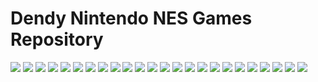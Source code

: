 # Dendy Nintendo NES Games Repository

<img src="GAMES Box Covers/Aladdin (USA).png"/>
<img src="GAMES Box Covers/BATTLETOADS.NES.jpg"/>
<img src="GAMES Box Covers/Battle City.nes.jpg"/>
<img src="GAMES Box Covers/Bomberman 2.nes.jpg"/>
<img src="GAMES Box Covers/Bomberman (USA).png"/>
<img src="GAMES Box Covers/Boogerman.nes.jpg"/>
<img src="GAMES Box Covers/CONTRA.NES.jpg"/>
<img src="GAMES Box Covers/Championship Pool.nes.jpg"/>
<img src="GAMES Box Covers/Chip 'n Dale - Rescue Rangers (USA).png"/>
<img src="GAMES Box Covers/Chip 'n Dale - Rescue Rangers 2 (USA).png"/>
<img src="GAMES Box Covers/Contra Force (USA).png "/>
<img src="GAMES Box Covers/Darkwing Duck.nes.jpg"/>
<img src="GAMES Box Covers/Double Dragon III -The Rosetta Stone.nes.jpg"/>
<img src="GAMES Box Covers/Duck Tales.NES.jpg"/>
<img src="GAMES Box Covers/F-15 Strike Eagle.nes.jpg"/>
<img src="GAMES Box Covers/Mario Bros.nes.jpg"/>
<img src="GAMES Box Covers/Pinball (World).png"/>
<img src="GAMES Box Covers/Side Pocket.nes.jpg"/>
<img src="GAMES Box Covers/Super Mario Bros. 3 (USA).png"/>
<img src="GAMES Box Covers/TaleSpin (U).nes.jpg"/>
<img src="GAMES Box Covers/Teenage Mutant Hero Turtles (Europe).png"/>
<img src="GAMES Box Covers/Tetris (USA).png"/>
<img src="GAMES Box Covers/Tiny Toon 2.NES.jpg"/>
<img src="GAMES Box Covers/Top Gun (USA).png"/>

